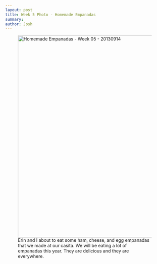 ```yaml
---
layout: post
title: Week 5 Photo - Homemade Empanadas
summary:
author: Josh
---
```


<figure class="embed hide-smooth">
<a href="http://www.flickr.com/photos/jbranchaud/9802384803/"
title="Homemade Empanadas - Week 05 - 20130914 by jbranchaud, on
Flickr"><img
src="http://farm4.staticflickr.com/3834/9802384803_73bbdd5853_z.jpg"
width="480" height="640" alt="Homemade Empanadas - Week 05 - 20130914"></a>
<figcaption>
Erin and I about to eat some ham, cheese, and egg empanadas that we made at
our casita. We will be eating a lot of empanadas this year. They are
delicious and they are everywhere.
</figcaption>
</figure>
